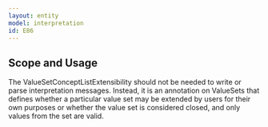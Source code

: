 ```yaml
---
layout: entity
model: interpretation
id: E86
---
```


Scope and Usage
---------------

The ValueSetConceptListExtensibility should not be needed to write or parse interpretation messages.  Instead, it is an annotation on ValueSets that defines whether a particular value set may be extended by users for their own purposes or whether the value set is considered closed, and only values from the set are valid.
